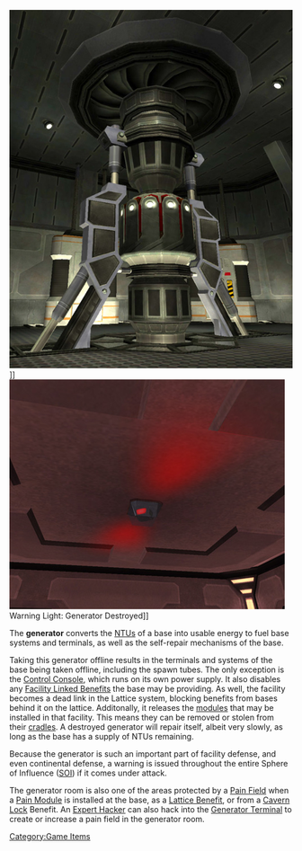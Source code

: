 ![](images/Generator.jpg "fig:Generator.jpg")\]\]
![](images/Power_light.jpg "fig:Power_light.jpg") Warning Light: Generator
Destroyed\]\]

The **generator** converts the [NTUs](NTU.md) of a base into
usable energy to fuel base systems and terminals, as well as the
self-repair mechanisms of the base.

Taking this generator offline results in the terminals and systems of
the base being taken offline, including the spawn tubes. The only
exception is the [Control Console](../locations/Control_Console.md), which
runs on its own power supply. It also disables any [Facility Linked
Benefits](../terminology/Facility_Linked_Benefit.md) the base may be providing.
As well, the facility becomes a dead link in the Lattice system,
blocking benefits from bases behind it on the lattice. Additonally, it
releases the [modules](../etc/Modules.md) that may be installed in that
facility. This means they can be removed or stolen from their
[cradles](Module_Cradle.md). A destroyed generator will repair
itself, albeit very slowly, as long as the base has a supply of NTUs
remaining.

Because the generator is such an important part of facility defense, and
even continental defense, a warning is issued throughout the entire
Sphere of Influence ([SOI](../locations/Sphere_of_Influence.md)) if it comes under attack.

The generator room is also one of the areas protected by a [Pain
Field](../terminology/Pain_Field.md) when a [Pain
Module](../etc/Pain_Module.md) is installed at the base, as a [Lattice
Benefit](../terminology/Facility_Linked_Benefit.md), or from a [Cavern
Lock](../etc/Cavern_Lock.md) Benefit. An [Expert
Hacker](../certifications/Expert_Hacking.md) can also hack into the [Generator
Terminal](items/Generator_Terminal.md) to create or increase a pain
field in the generator room.

[Category:Game Items](Category:Game_Items.md)
